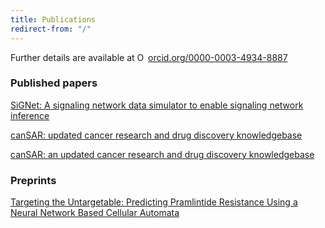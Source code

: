 ```yaml
---
title: Publications
redirect-from: "/"
---
```


Further details are available at <a href="https://orcid.org/0000-0003-4934-8887" target="orcid.widget" rel="noopener noreferrer" style="vertical-align:top;"><img src="https://orcid.org/sites/default/files/images/orcid_16x16.png" style="width:1em;margin-right:.25em;" alt="ORCID iD icon">orcid.org/0000-0003-4934-8887</a>

### Published papers
[SiGNet: A signaling network data simulator to enable signaling network inference](http://journals.plos.org/plosone/article?id=10.1371/journal.pone.0177701)

[canSAR: updated cancer research and drug discovery knowledgebase](http://www.ncbi.nlm.nih.gov/pubmed/24304894)

[canSAR: an updated cancer research and drug discovery knowledgebase](http://www.ncbi.nlm.nih.gov/pubmed/26673713)

### Preprints
[Targeting the Untargetable: Predicting Pramlintide Resistance Using a Neural Network Based Cellular Automata](https://www.biorxiv.org/content/early/2017/11/11/211383)
